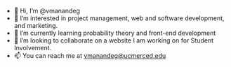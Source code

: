 - 👋 Hi, I’m @vmanandeg
- 👀 I’m interested in project management, web and software development, and marketing. 
- 🌱 I’m currently learning probability theory and front-end development
- 💞️ I’m looking to collaborate on a website I am working on for Student Involvement. 
- 📫 You can reach me at vmanandeg@ucmerced.edu

<!---
vmanandeg/vmanandeg is a ✨ special ✨ repository because its `README.md` (this file) appears on your GitHub profile.
You can click the Preview link to take a look at your changes.
--->
